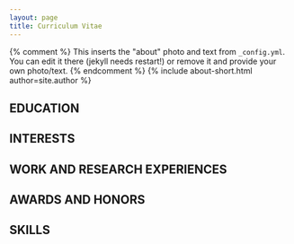 ```yaml
---
layout: page
title: Curriculum Vitae
---
```


{% comment %}
  This inserts the "about" photo and text from `_config.yml`.
  You can edit it there (jekyll needs restart!) or remove it and provide your own photo/text.
{% endcomment %}
{% include about-short.html author=site.author %}

## EDUCATION

## INTERESTS

## WORK AND RESEARCH EXPERIENCES

## AWARDS AND HONORS

## SKILLS